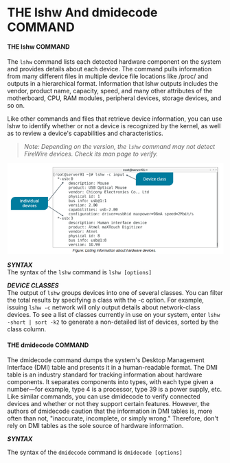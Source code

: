 # THE lshw And dmidecode COMMAND

#### THE lshw COMMAND

The `lshw` command lists each detected hardware component on the system and provides details about each device. The command pulls information from many different files in multiple device file locations like /proc/ and outputs in a hierarchical format. Information that lshw outputs includes the vendor, product name, capacity, speed, and many other attributes of the motherboard, CPU, RAM modules, peripheral devices, storage devices, and so on.

Like other commands and files that retrieve device information, you can use lshw to identify whether or not a device is recognized by the kernel, as well as to review a device's capabilities and characteristics.

> _Note: Depending on the version, the `lshw` command may not detect FireWire devices. Check its man page to verify._

![](./img/lshw.png)

**_SYNTAX_**  
The syntax of the `lshw` command is `lshw [options]`

**_DEVICE CLASSES_**  
The output of `lshw` groups devices into one of several classes. You can filter the total results by specifying a class with the -c option. For example, issuing `lshw -c` network will only output details about network-class devices. To see a list of classes currently in use on your system, enter `lshw -short | sort -k2` to generate a non-detailed list of devices, sorted by the class column.

#### THE dmidecode COMMAND

The dmidecode command dumps the system's Desktop Management Interface (DMI) table and presents it in a human-readable format. The DMI table is an industry standard for tracking information about hardware components. It separates components into types, with each type given a number—for example, type 4 is a processor, type 39 is a power supply, etc. Like similar commands, you can use dmidecode to verify connected devices and whether or not they support certain features. However, the authors of dmidecode caution that the information in DMI tables is, more often than not, "inaccurate, incomplete, or simply wrong." Therefore, don't rely on DMI tables as the sole source of hardware information.

**_SYNTAX_**  

The syntax of the `dmidecode` command is `dmidecode [options]`